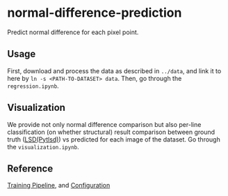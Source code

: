 # normal-difference-prediction
Predict normal difference for each pixel point.

## Usage
First, download and process the data as described in `../data`, and link it to here by `ln -s <PATH-TO-DATASET> data`. Then, go through the `regression.ipynb`.

## Visualization
We provide not only normal difference comparison but also per-line classification (on whether structural) result comparison between ground truth ([LSD(Pytlsd)](https://github.com/iago-suarez/pytlsd)) vs predicted for each image of the dataset. Go through the `visualization.ipynb`.

## Reference
[Training Pipeline](https://github.com/qubvel/segmentation_models.pytorch "Pytorch Semantic Segmentation Library"), and [Configuration](https://github.com/CSAILVision/semantic-segmentation-pytorch "MIT Semantic Segmentation")